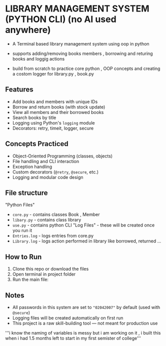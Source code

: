 # LIBRARY MANAGEMENT SYSTEM (PYTHON CLI) (no AI used anywhere)
- A Terminal based library management system using oop in python
- supports adding/removing books members , borrowing and returing books and loggig actions

- build from scratch to practice core python , OOP concepts and creating a costom logger for library.py , book.py 

## Features
- Add books and members with unique IDs
- Borrow and return books (with stock update)
- View all members and their borrowed books
- Search books by title
- Logging using Python's `logging` module
- Decorators: retry, timeit, logger, secure
 
## Concepts Practiced
- Object-Oriented Programming (classes, objects)
- File handling and CLI interaction
- Exception handling
- Custom decorators (`@retry`, `@secure`, etc.)
- Logging and modular code design

## File structure
 "Python Files"
- `core.py` - contains classes Book , Member
- `libary.py` - contains class library
- `use.py` - contains python CLI
 "Log Files" - these will be created once you run it 
 - `Entries.log` - logs entries from core.py
 - `Library.log` - logs action performed in library like borrowed, returned ...

## How to Run
1. Clone this repo or download the files
2. Open terminal in project folder
3. Run the main file:

## Notes
- All passwords in this system are set to `"02042007"` by default (used with `@secure`)
- Logging files will be created automatically on first run
- This project is a raw skill-building tool — not meant for production use

'''i know the naming of variables is messy but i am working on it , i built this when i had 1.5 months left to start in my first semister of college'''